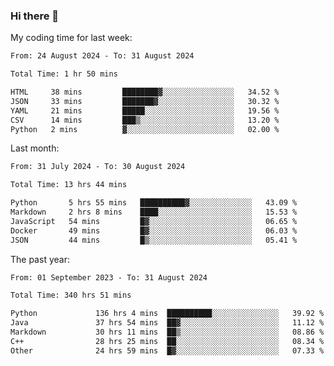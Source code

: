 ### Hi there 👋

My coding time for last week:

<!--START_SECTION:week-->

```txt
From: 24 August 2024 - To: 31 August 2024

Total Time: 1 hr 50 mins

HTML     38 mins         ████████▓░░░░░░░░░░░░░░░░   34.52 %
JSON     33 mins         ███████▓░░░░░░░░░░░░░░░░░   30.32 %
YAML     21 mins         █████░░░░░░░░░░░░░░░░░░░░   19.56 %
CSV      14 mins         ███▒░░░░░░░░░░░░░░░░░░░░░   13.20 %
Python   2 mins          ▓░░░░░░░░░░░░░░░░░░░░░░░░   02.00 %
```

<!--END_SECTION:week-->

Last month:

<!--START_SECTION:month-->

```txt
From: 31 July 2024 - To: 30 August 2024

Total Time: 13 hrs 44 mins

Python       5 hrs 55 mins   ██████████▓░░░░░░░░░░░░░░   43.09 %
Markdown     2 hrs 8 mins    ████░░░░░░░░░░░░░░░░░░░░░   15.53 %
JavaScript   54 mins         █▓░░░░░░░░░░░░░░░░░░░░░░░   06.65 %
Docker       49 mins         █▓░░░░░░░░░░░░░░░░░░░░░░░   06.03 %
JSON         44 mins         █▒░░░░░░░░░░░░░░░░░░░░░░░   05.41 %
```

<!--END_SECTION:month-->

The past year:

<!--START_SECTION:year-->

```txt
From: 01 September 2023 - To: 31 August 2024

Total Time: 340 hrs 51 mins

Python             136 hrs 4 mins  ██████████░░░░░░░░░░░░░░░   39.92 %
Java               37 hrs 54 mins  ██▓░░░░░░░░░░░░░░░░░░░░░░   11.12 %
Markdown           30 hrs 11 mins  ██▒░░░░░░░░░░░░░░░░░░░░░░   08.86 %
C++                28 hrs 25 mins  ██░░░░░░░░░░░░░░░░░░░░░░░   08.34 %
Other              24 hrs 59 mins  █▓░░░░░░░░░░░░░░░░░░░░░░░   07.33 %
```

<!--END_SECTION:year-->
